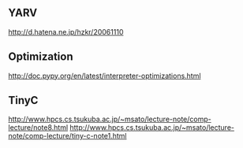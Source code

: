 YARV
----

http://d.hatena.ne.jp/hzkr/20061110

Optimization
------------

http://doc.pypy.org/en/latest/interpreter-optimizations.html

TinyC
-----

http://www.hpcs.cs.tsukuba.ac.jp/~msato/lecture-note/comp-lecture/note8.html
http://www.hpcs.cs.tsukuba.ac.jp/~msato/lecture-note/comp-lecture/tiny-c-note1.html

